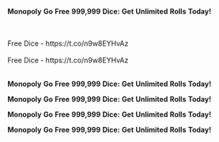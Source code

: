 <strong>Monopoly</strong> <strong>Go</strong> <strong>Free</strong> <strong>999,999</strong> <strong>Dice:</strong> <strong>Get</strong> <strong>Unlimited</strong> <strong>Rolls</strong> <strong>Today!</strong>

<br>
<br>Free Dice - https://t.co/n9w8EYHvAz
<br>
<br>Free Dice - https://t.co/n9w8EYHvAz
<br>
<br>

<strong>Monopoly</strong> <strong>Go</strong> <strong>Free</strong> <strong>999,999</strong> <strong>Dice:</strong> <strong>Get</strong> <strong>Unlimited</strong> <strong>Rolls</strong> <strong>Today!</strong>

<strong>Monopoly</strong> <strong>Go</strong> <strong>Free</strong> <strong>999,999</strong> <strong>Dice:</strong> <strong>Get</strong> <strong>Unlimited</strong> <strong>Rolls</strong> <strong>Today!</strong>

<strong>Monopoly</strong> <strong>Go</strong> <strong>Free</strong> <strong>999,999</strong> <strong>Dice:</strong> <strong>Get</strong> <strong>Unlimited</strong> <strong>Rolls</strong> <strong>Today!</strong>

<strong>Monopoly</strong> <strong>Go</strong> <strong>Free</strong> <strong>999,999</strong> <strong>Dice:</strong> <strong>Get</strong> <strong>Unlimited</strong> <strong>Rolls</strong> <strong>Today!</strong>
